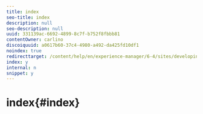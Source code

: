 ```yaml
---
title: index
seo-title: index
description: null
seo-description: null
uuid: 331139ac-6692-4899-8c7f-b752f8fbbb81
contentOwner: carlino
discoiquuid: a0617b60-37c4-4980-a492-da425fd10df1
noindex: true
redirecttarget: /content/help/en/experience-manager/6-4/sites/developing/using/reference-materials
index: y
internal: n
snippet: y
---
```


# index{#index}

